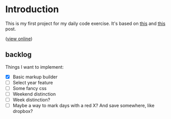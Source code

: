 # Introduction

This is my first project for my daily code exercise. It's based on [this](https://medium.com/@thassiov/um-desafio-para-mim-mesmo-10-dias-de-requests-2488b609131e) and [this](http://lifehacker.com/281626/jerry-seinfelds-productivity-secret) post.

([view online](https://pablodinella.github.io/chainCalendar/))

## backlog
Things I want to implement:

- [x] Basic markup builder
- [ ] Select year feature
- [ ] Some fancy css
- [ ] Weekend distinction
- [ ] Week distinction?
- [ ] Maybe a way to mark days with a red X? And save somewhere, like dropbox?
